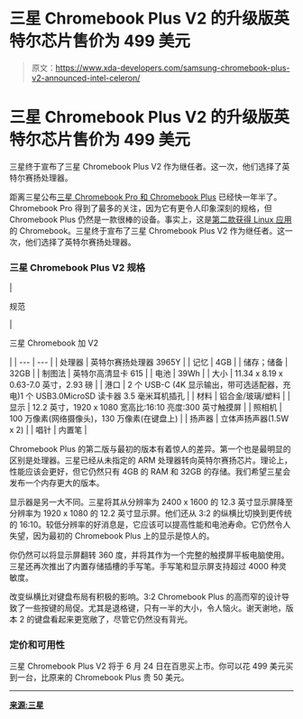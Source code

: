 # 三星 Chromebook Plus V2 的升级版英特尔芯片售价为 499 美元

> 原文：<https://www.xda-developers.com/samsung-chromebook-plus-v2-announced-intel-celeron/>

# 三星 Chromebook Plus V2 的升级版英特尔芯片售价为 499 美元

三星终于宣布了三星 Chromebook Plus V2 作为继任者。这一次，他们选择了英特尔赛扬处理器。

距离三星公布[三星 Chromebook Pro 和 Chromebook Plus](https://www.xda-developers.com/samsung-introduces-the-chromebook-plus-and-chromebook-pro-designed-for-google-play/) 已经快一年半了。Chromebook Pro 得到了最多的关注，因为它有更令人印象深刻的规格，但 Chromebook Plus 仍然是一款很棒的设备。事实上，这是[第二款获得 Linux 应用](https://www.xda-developers.com/samsung-chromebook-plus-linux-apps/)的 Chromebook。三星终于宣布了三星 Chromebook Plus V2 作为继任者。这一次，他们选择了英特尔赛扬处理器。

### 三星 Chromebook Plus V2 规格

| 

规范

 | 

三星 Chromebook 加 V2

 |
| --- | --- |
| 处理器 | 英特尔赛扬处理器 3965Y |
| 记忆 | 4GB |
| 储存；储备 | 32GB |
| 制图法 | 英特尔高清显卡 615 |
| 电池 | 39Wh |
| 大小 | 11.34 x 8.19 x 0.63-7.0 英寸，2.93 磅 |
| 港口 | 2 个 USB-C (4K 显示输出，带可选适配器，充电)1 个 USB3.0MicroSD 读卡器 3.5 毫米耳机插孔 |
| 材料 | 铝合金/玻璃/塑料 |
| 显示 | 12.2 英寸，1920 x 1080 宽高比:16:10 亮度:300 英寸触摸屏 |
| 照相机 | 100 万像素(网络摄像头)，130 万像素(在键盘上) |
| 扬声器 | 立体声扬声器(1.5W x 2) |
| 唱针 | 内置笔 |

Chromebook Plus 的第二版与最初的版本有着惊人的差异。第一个也是最明显的区别是处理器。三星已经从未指定的 ARM 处理器转向英特尔赛扬芯片。理论上，性能应该会更好，但它仍然只有 4GB 的 RAM 和 32GB 的存储。我们希望三星会发布一个内存更大的版本。

显示器是另一大不同。三星将其从分辨率为 2400 x 1600 的 12.3 英寸显示屏降至分辨率为 1920 x 1080 的 12.2 英寸显示屏。他们还从 3:2 的纵横比切换到更传统的 16:10。较低分辨率的好消息是，它应该可以提高性能和电池寿命。它仍然令人失望，因为最初的 Chromebook Plus 上的显示是惊人的。

你仍然可以将显示屏翻转 360 度，并将其作为一个完整的触摸屏平板电脑使用。三星还再次推出了内置存储插槽的手写笔。手写笔和显示屏支持超过 4000 种灵敏度。

改变纵横比对键盘布局有积极的影响。3:2 Chromebook Plus 的高而窄的设计导致了一些按键的局促。尤其是退格键，只有一半的大小，令人恼火。谢天谢地，版本 2 的键盘看起来更宽敞了，尽管它仍然没有背光。

### 定价和可用性

三星 Chromebook Plus V2 将于 6 月 24 日在百思买上市。你可以花 499 美元买到一台，比原来的 Chromebook Plus 贵 50 美元。

* * *

[**来源:三星**](https://news.samsung.com/us/samsung-chromebook-plus-v2-do-more-from-anywhere/)